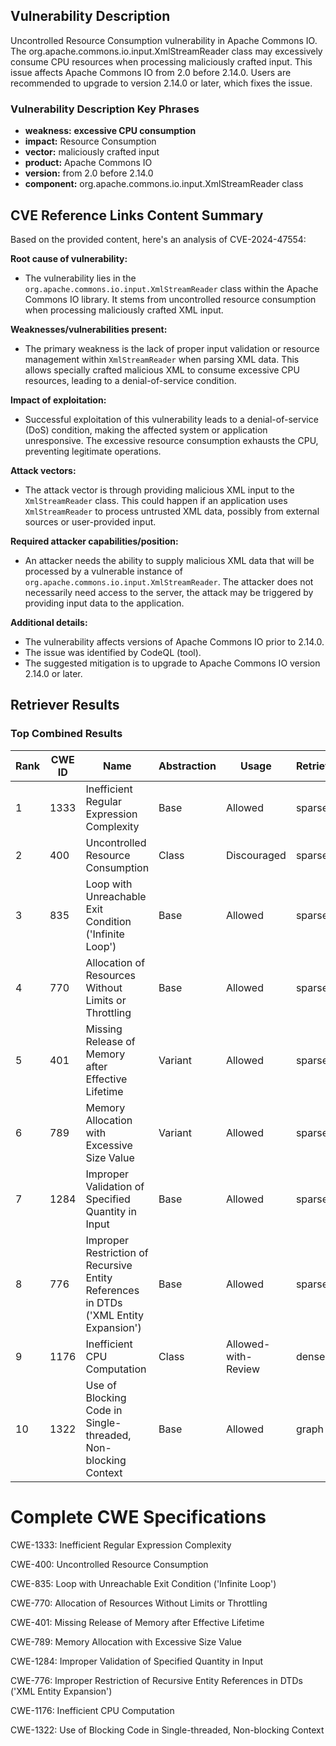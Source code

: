## Vulnerability Description
Uncontrolled Resource Consumption vulnerability in Apache Commons IO. The org.apache.commons.io.input.XmlStreamReader class may excessively consume CPU resources when processing maliciously crafted input. This issue affects Apache Commons IO from 2.0 before 2.14.0. Users are recommended to upgrade to version 2.14.0 or later, which fixes the issue.

### Vulnerability Description Key Phrases
- **weakness:** **excessive CPU consumption**
- **impact:** Resource Consumption
- **vector:** maliciously crafted input
- **product:** Apache Commons IO
- **version:** from 2.0 before 2.14.0
- **component:** org.apache.commons.io.input.XmlStreamReader class

## CVE Reference Links Content Summary
Based on the provided content, here's an analysis of CVE-2024-47554:

**Root cause of vulnerability:**
- The vulnerability lies in the `org.apache.commons.io.input.XmlStreamReader` class within the Apache Commons IO library. It stems from uncontrolled resource consumption when processing maliciously crafted XML input.

**Weaknesses/vulnerabilities present:**
- The primary weakness is the lack of proper input validation or resource management within `XmlStreamReader` when parsing XML data. This allows specially crafted malicious XML to consume excessive CPU resources, leading to a denial-of-service condition.

**Impact of exploitation:**
- Successful exploitation of this vulnerability leads to a denial-of-service (DoS) condition, making the affected system or application unresponsive. The excessive resource consumption exhausts the CPU, preventing legitimate operations.

**Attack vectors:**
- The attack vector is through providing malicious XML input to the `XmlStreamReader` class. This could happen if an application uses `XmlStreamReader` to process untrusted XML data, possibly from external sources or user-provided input.

**Required attacker capabilities/position:**
- An attacker needs the ability to supply malicious XML data that will be processed by a vulnerable instance of `org.apache.commons.io.input.XmlStreamReader`. The attacker does not necessarily need access to the server, the attack may be triggered by providing input data to the application.

**Additional details:**

- The vulnerability affects versions of Apache Commons IO prior to 2.14.0.
- The issue was identified by CodeQL (tool).
- The suggested mitigation is to upgrade to Apache Commons IO version 2.14.0 or later.

## Retriever Results

### Top Combined Results

| Rank | CWE ID | Name | Abstraction | Usage  | Retrievers | Individual Scores |
|------|--------|------|-------------|-------|------------|-------------------|
| 1 | 1333 | Inefficient Regular Expression Complexity | Base | Allowed | sparse | 0.332 |
| 2 | 400 | Uncontrolled Resource Consumption | Class | Discouraged | sparse | 0.288 |
| 3 | 835 | Loop with Unreachable Exit Condition ('Infinite Loop') | Base | Allowed | sparse | 0.279 |
| 4 | 770 | Allocation of Resources Without Limits or Throttling | Base | Allowed | sparse | 0.265 |
| 5 | 401 | Missing Release of Memory after Effective Lifetime | Variant | Allowed | sparse | 0.264 |
| 6 | 789 | Memory Allocation with Excessive Size Value | Variant | Allowed | sparse | 0.263 |
| 7 | 1284 | Improper Validation of Specified Quantity in Input | Base | Allowed | sparse | 0.251 |
| 8 | 776 | Improper Restriction of Recursive Entity References in DTDs ('XML Entity Expansion') | Base | Allowed | sparse | 0.249 |
| 9 | 1176 | Inefficient CPU Computation | Class | Allowed-with-Review | dense | 0.520 |
| 10 | 1322 | Use of Blocking Code in Single-threaded, Non-blocking Context | Base | Allowed | graph | 0.003 |



# Complete CWE Specifications

CWE-1333: Inefficient Regular Expression Complexity

CWE-400: Uncontrolled Resource Consumption

CWE-835: Loop with Unreachable Exit Condition ('Infinite Loop')

CWE-770: Allocation of Resources Without Limits or Throttling

CWE-401: Missing Release of Memory after Effective Lifetime

CWE-789: Memory Allocation with Excessive Size Value

CWE-1284: Improper Validation of Specified Quantity in Input

CWE-776: Improper Restriction of Recursive Entity References in DTDs ('XML Entity Expansion')

CWE-1176: Inefficient CPU Computation

CWE-1322: Use of Blocking Code in Single-threaded, Non-blocking Context